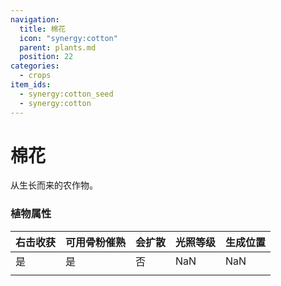 ```yaml
---
navigation:
  title: 棉花
  icon: "synergy:cotton"
  parent: plants.md
  position: 22
categories:
  - crops
item_ids:
  - synergy:cotton_seed
  - synergy:cotton
---
```


# 棉花

从<ItemLink id="synergy:wild_cotton"/>生长而来的农作物。

<GameScene zoom="2" interactive={true}>
  <Block x="0" z="0" id="synergy:cotton" p:age="0"/>
  <Block x="1" z="0" id="synergy:cotton" p:age="1"/>
  <Block x="2" z="0" id="synergy:cotton" p:age="2"/>
  <Block x="2" z="1" id="synergy:cotton" p:age="3"/>
  <Block x="1" z="1" id="synergy:cotton" p:age="4"/>
  <Block x="0" z="1" id="synergy:cotton" p:age="5"/>
</GameScene>

### 植物属性

| 右击收获                  | 可用骨粉催熟                       | 会扩散                           | 光照等级                        | 生成位置                     |
| ----------------------------------- | ----------------------------------- | ------------------------------------ | ---------------------------------- | ---------------------------------- |
| <Color color="#00ff00">是</Color> | <Color color="#00ff00">是</Color> | <Color color="#ff0000">否</Color> | <Color color="#ffff00">NaN</Color> | <Color color="#ffff00">NaN</Color> |
|                                     |                                     |                                      |                                    |                                    |
